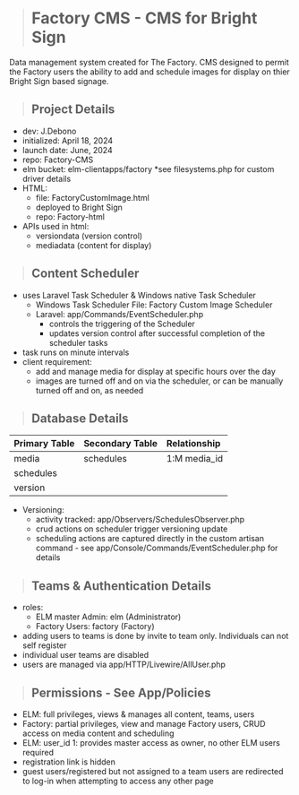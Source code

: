 > # Factory CMS - CMS for Bright Sign

Data management system created for The Factory. CMS designed to permit the Factory users the ability to add and schedule images for display on thier Bright Sign based signage.
 
> ## Project Details
- dev: J.Debono
- initialized: April 18, 2024
- launch date: June, 2024
- repo: Factory-CMS
- elm bucket: elm-clientapps/factory *see filesystems.php for custom driver details
- HTML:
    - file: FactoryCustomImage.html
    - deployed to Bright Sign
    - repo: Factory-html
- APIs used in html:
    - versiondata (version control)
    - mediadata (content for display)


> ## Content Scheduler
- uses Laravel Task Scheduler & Windows native Task Scheduler
    - Windows Task Scheduler File: Factory Custom Image Scheduler 
    - Laravel: app/Commands/EventScheduler.php
        - controls the triggering of the Scheduler
        - updates version control after successful completion of the scheduler tasks
- task runs on minute intervals
- client requirement: 
    - add and manage media for display at specific hours over the day
    - images are turned off and on via the scheduler, or can be manually turned off and on, as needed
    

> ## Database Details

| Primary Table      | Secondary Table        | Relationship                |
| :----------------- | :--------------------- | :--------------             |
| media              | schedules              | 1:M media_id                |
| schedules          |                        |                             |
| version            |                        |                             |

- Versioning: 
    - activity tracked: app/Observers/SchedulesObserver.php
    - crud actions on scheduler trigger versioning update
    - scheduling actions are captured directly in the custom artisan command - see app/Console/Commands/EventScheduler.php for details

> ## Teams & Authentication Details
- roles: 
    - ELM master Admin: elm (Administrator)
    - Factory Users: factory (Factory)
- adding users to teams is done by invite to team only. Individuals can not self register
- individual user teams are disabled
- users are managed via app/HTTP/Livewire/AllUser.php 

> ## Permissions - See App/Policies 
- ELM: full privileges, views & manages all content, teams, users
- Factory: partial privileges, view and manage Factory users, CRUD access on media content and scheduling
- ELM: user_id 1: provides master access as owner, no other ELM users required
- registration link is hidden
- guest users/registered but not assigned to a team users are redirected to log-in when attempting to access any other page



